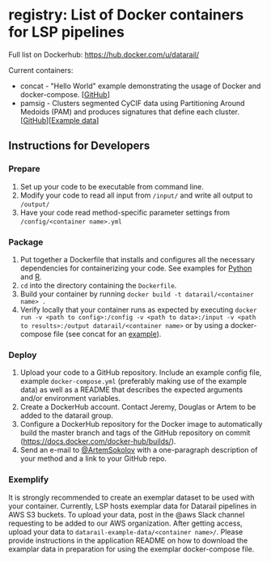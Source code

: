 # registry: List of Docker containers for LSP pipelines

Full list on Dockerhub: https://hub.docker.com/u/datarail/

Current containers:
  * concat - "Hello World" example demonstrating the usage of Docker and docker-compose. [[GitHub](https://github.com/datarail/concat-docker)]
  * pamsig -  Clusters segmented CyCIF data using Partitioning Around Medoids (PAM) and produces signatures that define each cluster. [[GitHub](https://github.com/datarail/cscwg)][[Example data](http://s3.amazonaws.com/datarail-example-data/pamsig/CyCIF1.csv)]
  
## Instructions for Developers

### Prepare

  1. Set up your code to be executable from command line.
  2. Modify your code to read all input from `/input/` and write all output to `/output/`
  3. Have your code read method-specific parameter settings from `/config/<container name>.yml`

### Package

  1. Put together a Dockerfile that installs and configures all the necessary dependencies for containerizing your code. See examples for [Python](https://github.com/datarail/concat-docker/blob/master/Dockerfile) and [R](https://github.com/datarail/cscwg/blob/master/pamsig/Dockerfile).
  2. `cd` into the directory containing the `Dockerfile`.
  3. Build your container by running `docker build -t datarail/<container name> .`
  4. Verify locally that your container runs as expected by executing `docker run -v <path to config>:/config -v <path to data>:/input -v <path to results>:/output datarail/<container name>` or by using a docker-compose file (see concat for an [example](https://github.com/datarail/concat-docker/blob/master/docker-compose.yml)).

### Deploy

  1. Upload your code to a GitHub repository. Include an example config file, example `docker-compose.yml` (preferably making use of the example data) as well as a README that describes the expected arguments and/or environment variables.
  2. Create a DockerHub account. Contact Jeremy, Douglas or Artem to be added to the datarail group.
  3. Configure a DockerHub repository for the Docker image to automatically build the master branch and tags of the GitHub repository on commit (https://docs.docker.com/docker-hub/builds/).
  4. Send an e-mail to [@ArtemSokolov](https://github.com/ArtemSokolov) with a one-paragraph description of your method and a link to your GitHub repo.

### Exemplify

It is strongly recommended to create an exemplar dataset to be used with your container. Currently, LSP hosts exemplar data for Datarail pipelines in AWS S3 buckets. To upload your data, post in the @aws Slack channel requesting to be added to our AWS organization. After getting access, upload your data to `datarail-example-data/<container name>/`. Please provide instructions in the application README on how to download the examplar data in preparation for using the exemplar docker-compose file.
